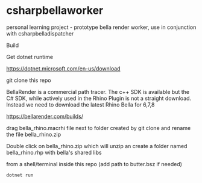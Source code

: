 # csharpbellaworker

personal learning project - prototype bella render worker, use in conjunction with csharpbelladispatcher


Build

Get dotnet runtime

https://dotnet.microsoft.com/en-us/download

git clone this repo

BellaRender is a commercial path tracer. The c++ SDK is available but the C# SDK, while actively used in the Rhino Plugin is not a straight download. Instead we need to download the latest Rhino Bella for 6,7,8

https://bellarender.com/builds/

drag bella_rhino.macrhi file next to folder created by git clone and rename the file bella_rhino.zip

Double click on bella_rhino.zip which will unzip an create a folder named bella_rhino.rhp with bella's shared libs


from a shell/terminal inside this repo (add path to butter.bsz if needed)
```
dotnet run 
```
